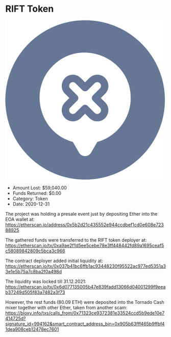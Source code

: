 # RIFT Token
![RIFT Token](/rektimages/RIFT-Token.png)
- Amount Lost: $59,040.00
- Funds Returned: $0.00
- Category: Token
- Date: 2020-12-31

The project was holding a presale event just by depositing Ether into the EOA wallet at:  
https://etherscan.io/address/0x5b2d21c435552e944ccdbef1cd0e608e72388925  
  
The gathered funds were transferred to the RIFT token deployer at:  
https://etherscan.io/tx/0xa9ae2f1d5ee5cebe78e3ff448442fd89a1695ceaf5c58089842809c5bca3c966  
  
The contract deployer added initial liquidity at:  
https://etherscan.io/tx/0x037b41bc6ffb1ac93448230f95522ac977ed5351a33e1e5b75a7c8ba2f0a498d  
  
The liquidity was locked till 31.12.2021:  
https://etherscan.io/tx/0x6d077135005b47e839fadd13066d04001299f9eeab37249d505f83a7482a3f73  
  
However, the rest funds (80.09 ETH) were deposited into the Tornado Cash mixer together with other Ether, taken from another scam:  
https://bloxy.info/txs/calls_from/0x71323ce9372381e33524ccd5b9ede10e7414725d?signature_id=994162&smart_contract_address_bin=0x905b63fff465b9ffbf41dea908ceb12478ec7601



